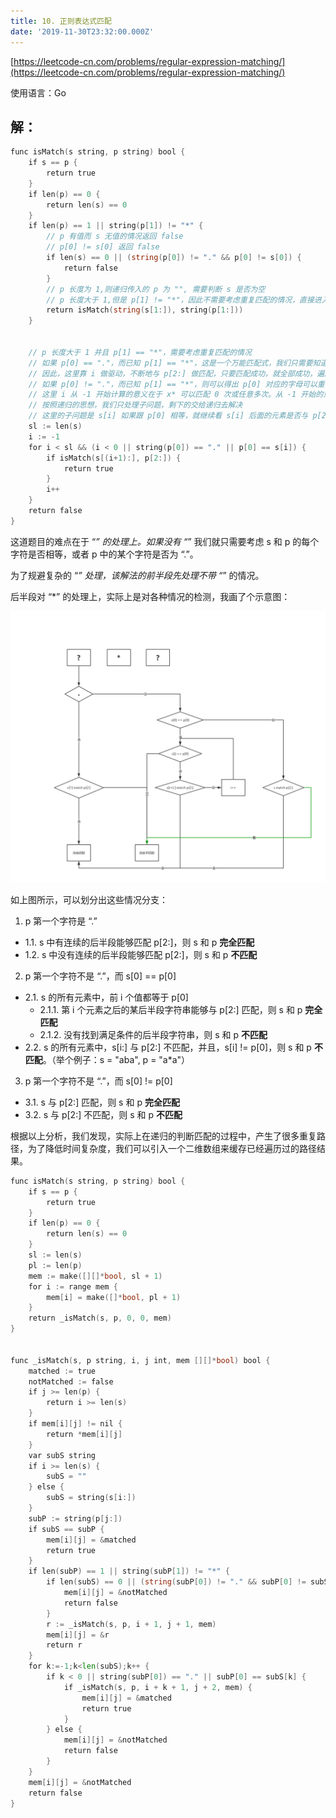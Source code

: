 ```yaml
---
title: 10. 正则表达式匹配
date: '2019-11-30T23:32:00.000Z'
---
```


[https://leetcode-cn.com/problems/regular-expression-matching/](https://leetcode-cn.com/problems/regular-expression-matching/)

使用语言：Go

## 解：

```Go
func isMatch(s string, p string) bool {
    if s == p {
        return true
    }
    if len(p) == 0 {
        return len(s) == 0
    }
    if len(p) == 1 || string(p[1]) != "*" {
        // p 有值而 s 无值的情况返回 false
        // p[0] != s[0] 返回 false
        if len(s) == 0 || (string(p[0]) != "." && p[0] != s[0]) {
            return false
        }
        // p 长度为 1,则递归传入的 p 为 "", 需要判断 s 是否为空
        // p 长度大于 1,但是 p[1] != "*"，因此不需要考虑重复匹配的情况，直接进入下一个阶段的匹配
        return isMatch(string(s[1:]), string(p[1:]))
    }


    // p 长度大于 1 并且 p[1] == "*"，需要考虑重复匹配的情况
    // 如果 p[0] == "."，而已知 p[1] == "*"，这是一个万能匹配式，我们只需要知道 p[2:] 是否与 s 中的半段匹配即可。
    // 因此，这里靠 i 做驱动，不断地与 p[2:] 做匹配，只要匹配成功，就全部成功，遍历完 i 依然不成功，就返回不成功
    // 如果 p[0] != "."，而已知 p[1] == "*"，则可以得出 p[0] 对应的字母可以重复任意次。
    // 这里 i 从 -1 开始计算的意义在于 x* 可以匹配 0 次或任意多次。从 -1 开始的意思是假设匹配 0 次，则直接将 s 与 p[2:] 进行匹配。匹配如果不成功，就认为应该选择匹配任意多次的分支，则需要保证 p[0] 与 s[i]相等(可以理解为 s[i-1] 已经与 p[0] 想等了，而 s[i:] 又跟 p[2:] 不匹配，这个时候如果 s[i] 还不跟 p[0] 相等，就可以认为完全不匹配了)
    // 按照递归的思想，我们只处理子问题，剩下的交给递归去解决
    // 这里的子问题是 s[i] 如果跟 p[0] 相等，就继续看 s[i] 后面的元素是否与 p[2:] 匹配即可，一旦后面的元素完全匹配，即可得出 s 和 p 匹配；但是如果不匹配，可能只是因为我们的 s[i:] 还包含了应该跟 p[:2] 匹配的字符，所以继续 i++ 向后检查
    sl := len(s)
    i := -1
    for i < sl && (i < 0 || string(p[0]) == "." || p[0] == s[i]) {
        if isMatch(s[(i+1):], p[2:]) {
            return true
        }
        i++
    }
    return false
}
```

这道题目的难点在于 “*” 的处理上。如果没有 “*” 我们就只需要考虑 s 和 p 的每个字符是否相等，或者 p 中的某个字符是否为 “.”。

为了规避复杂的 “*” 处理，该解法的前半段先处理不带 “*” 的情况。

后半段对 “*” 的处理上，实际上是对各种情况的检测，我画了个示意图：

![图片](./10.png)

如上图所示，可以划分出这些情况分支：

1. p 第一个字符是 “.”
  + 1.1. s 中有连续的后半段能够匹配 p[2:]，则 s 和 p **完全匹配**
  + 1.2. s 中没有连续的后半段能够匹配 p[2:]，则 s 和 p **不匹配**
2. p 第一个字符不是 “.”，而 s[0] == p[0]
  + 2.1. s 的所有元素中，前 i 个值都等于 p[0]
    + 2.1.1. 第 i 个元素之后的某后半段字符串能够与 p[2:] 匹配，则 s 和 p **完全匹配**
    + 2.1.2. 没有找到满足条件的后半段字符串，则 s 和 p **不匹配**
  + 2.2. s 的所有元素中，s[i:] 与 p[2:] 不匹配，并且，s[i] != p[0]，则 s 和 p **不匹配**。（举个例子：s = "aba", p = "a*a"）
3. p 第一个字符不是 “.”，而 s[0] != p[0]
  + 3.1. s 与 p[2:] 匹配，则 s 和 p **完全匹配**
  + 3.2. s 与 p[2:] 不匹配，则 s 和 p **不匹配**

根据以上分析，我们发现，实际上在递归的判断匹配的过程中，产生了很多重复路径，为了降低时间复杂度，我们可以引入一个二维数组来缓存已经遍历过的路径结果。

```Go
func isMatch(s string, p string) bool {
    if s == p {
        return true
    }
    if len(p) == 0 {
        return len(s) == 0
    }
    sl := len(s)
    pl := len(p)
    mem := make([][]*bool, sl + 1)
    for i := range mem {
        mem[i] = make([]*bool, pl + 1)
    }
    return _isMatch(s, p, 0, 0, mem)
}


func _isMatch(s, p string, i, j int, mem [][]*bool) bool {
    matched := true
    notMatched := false
    if j >= len(p) {
        return i >= len(s)
    }
    if mem[i][j] != nil {
        return *mem[i][j]
    }
    var subS string
    if i >= len(s) {
        subS = ""
    } else {
        subS = string(s[i:])
    }
    subP := string(p[j:])
    if subS == subP {
        mem[i][j] = &matched
        return true
    }
    if len(subP) == 1 || string(subP[1]) != "*" {
        if len(subS) == 0 || (string(subP[0]) != "." && subP[0] != subS[0]) {
            mem[i][j] = &notMatched
            return false
        }
        r := _isMatch(s, p, i + 1, j + 1, mem)
        mem[i][j] = &r
        return r
    }
    for k:=-1;k<len(subS);k++ {
        if k < 0 || string(subP[0]) == "." || subP[0] == subS[k] {
            if _isMatch(s, p, i + k + 1, j + 2, mem) {
                mem[i][j] = &matched
                return true
            }
        } else {
            mem[i][j] = &notMatched
            return false
        }
    }
    mem[i][j] = &notMatched
    return false
}
```
